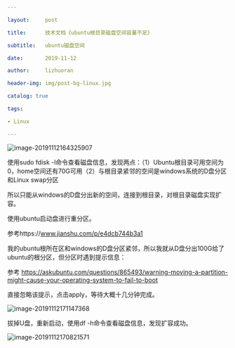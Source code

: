 ```yaml
---

layout:     post

title:      技术文档《ubuntu根目录磁盘空间容量不足》

subtitle:   ubuntu磁盘空间

date:       2019-11-12

author:     lizhuoran

header-img: img/post-bg-linux.jpg

catalog: true

tags:

- Linux

---
```


![image-20191112164325907](https://raw.githubusercontent.com/lizhuoranget/pictures/master/image-20191112164325907.png)

使用sudo fdisk -l命令查看磁盘信息，发现两点：（1）Ubuntu根目录可用空间为0，home空间还有70G可用（2）与根目录紧邻的空间是windows系统的D盘分区和Linux swap分区

所以只能从windows的D盘分出新的空间，连接到根目录，对根目录磁盘实现扩容。

使用ubuntu启动盘进行重分区。

参考https://www.jianshu.com/p/e4dcb744b3a1

我的ubuntu根所在区和windows的D盘分区紧邻，所以我就从D盘分出100G给了ubuntu的根分区，但分区时遇到提示信息：

参考 https://askubuntu.com/questions/865493/warning-moving-a-partition-might-cause-your-operating-system-to-fail-to-boot

直接忽略该提示，点击apply，等待大概十几分钟完成。

![image-20191112171147368](https://raw.githubusercontent.com/lizhuoranget/pictures/master/image-20191112171147368.png)

拔掉U盘，重新启动，使用df -h命令查看磁盘信息，发现扩容成功。

![image-20191112170821571](https://raw.githubusercontent.com/lizhuoranget/pictures/master/image-20191112170821571.png)